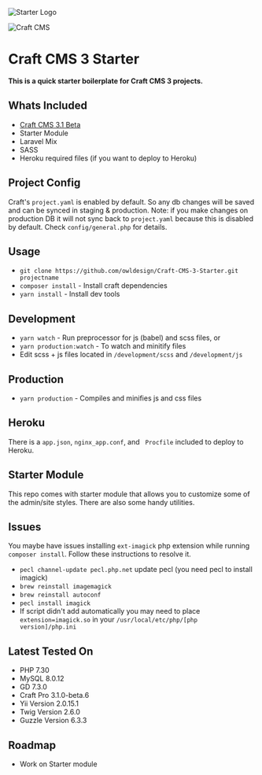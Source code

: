 ![Starter Logo](https://s3-us-west-2.amazonaws.com/od-cdn/craft-cms-starter/website-login-logo.png)

![Craft CMS](https://poser.pugx.org/craftcms/cms/v/stable)

# Craft CMS 3 Starter

**This is a quick starter boilerplate for Craft CMS 3 projects.** 

## Whats Included
* [Craft CMS 3.1 Beta](https://craftcms.com/blog/craft-3-1-beta)
* Starter Module
* Laravel Mix
* SASS
* Heroku required files (if you want to deploy to Heroku)

## Project Config
Craft's `project.yaml` is enabled by default. So any db changes will be saved and can be synced in staging & production. Note: if you make changes on production DB it will not sync back to `project.yaml` because this is disabled by default. Check `config/general.php` for details.

## Usage
* `git clone https://github.com/owldesign/Craft-CMS-3-Starter.git projectname`
* `composer install` - Install craft dependencies
* `yarn install` - Install dev tools

## Development
* `yarn watch` - Run preprocessor for js (babel) and scss files, or
* `yarn production:watch` - To watch and minitify files
* Edit scss + js files located in `/development/scss` and `/development/js`

## Production
* `yarn production` - Compiles and minifies js and css files

## Heroku

There is a `app.json`, `nginx_app.conf`, and ` Procfile` included to deploy to Heroku. 

## Starter Module
This repo comes with starter module that allows you to customize some of the admin/site styles. There are also some handy utilities. 

## Issues
You maybe have issues installing `ext-imagick` php extension while running `composer install`. Follow these instructions to resolve it.

* `pecl channel-update pecl.php.net` update pecl (you need pecl to install imagick)
* `brew reinstall imagemagick`
* `brew reinstall autoconf`
* `pecl install imagick`
* If script didn't add automatically you may need to place `extension=imagick.so` in your `/usr/local/etc/php/[php version]/php.ini`

## Latest Tested On

* PHP 7.30
* MySQL 8.0.12
* GD 7.3.0
* Craft Pro 3.1.0-beta.6
* Yii Version 2.0.15.1
* Twig Version 2.6.0
* Guzzle Version 6.3.3


## Roadmap

* Work on Starter module